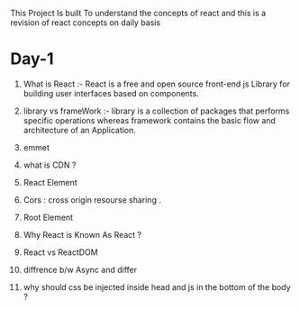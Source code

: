 This Project Is built To understand the concepts of react and this is a revision of react concepts on daily basis

# Day-1

1. What is React :- React is a free and open source front-end js Library for building user interfaces based on components.

2. library vs frameWork :- library is a collection of packages that performs specific operations whereas framework contains the basic flow 
                           and architecture of an Application.

3. emmet

4. what  is CDN ?

5. React Element

6. Cors : cross origin resourse sharing .

7. Root Element

8. Why React is Known As React ? 

9. React vs ReactDOM 

10. diffrence b/w Async and differ

11. why should css be injected inside head and js in the bottom of the body ?

